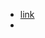 - [link](https://medium.com/@yonatan.kr/how-to-use-github-actions-self-hosted-runners-1508873db68c)
- 